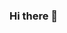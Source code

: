 ### Hi there 👋

<!--
**akramnarejo/akramnarejo** is a ✨ _special_ ✨ repository because its `README.md` (this file) appears on your GitHub profile.

Here are some ideas to get you started:

- 🔭 I’m currently working on ...Flask
- 🌱 I’m currently learning ...Flask
- 👯 I’m looking to collaborate on ...
- 🤔 I’m looking for help with ...
- 💬 Ask me about ...Python
- 📫 How to reach me: ...[twitter](https://www.twitter.com/akramnarejo)
- 😄 Pronouns: ... He/him
- ⚡ Fun fact: ...
-->
